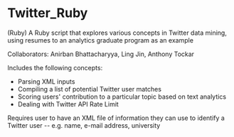 Twitter_Ruby
============

(Ruby) A Ruby script that explores various concepts in Twitter data mining, using resumes to an analytics graduate program as an example

Collaborators: Anirban Bhattacharyya, Ling Jin, Anthony Tockar

Includes the following concepts:
- Parsing XML inputs
- Compiling a list of potential Twitter user matches
- Scoring users' contribution to a particular topic based on text analytics
- Dealing with Twitter API Rate Limit

Requires user to have an XML file of information they can use to identify a Twitter user -- e.g. name, e-mail address, university
